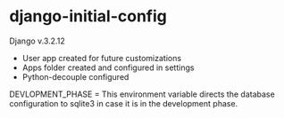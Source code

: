 # django-initial-config

Django v.3.2.12

* User app created for future customizations
* Apps folder created and configured in settings
* Python-decouple configured

DEVLOPMENT_PHASE = This environment variable directs the database configuration to sqlite3 in case it is in the development phase.
